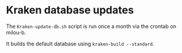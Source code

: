 Kraken database updates
=======================

The `Kraken-update-db.sh` script is run once a month via the crontab on
milou-b.

It builds the default database using `kraken-build --standard`.

